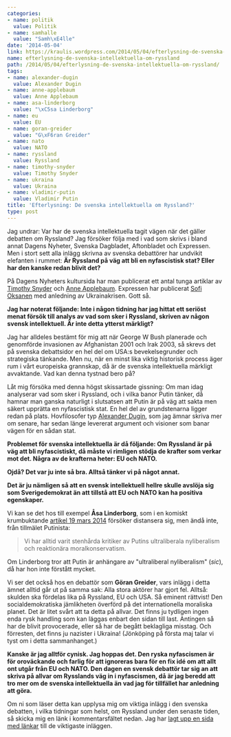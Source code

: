 ```yaml
---
categories:
- name: politik
  value: Politik
- name: samhalle
  value: "Samh\xE4lle"
date: '2014-05-04'
link: https://kraulis.wordpress.com/2014/05/04/efterlysning-de-svenska-intellektuella-om-ryssland/
name: efterlysning-de-svenska-intellektuella-om-ryssland
path: /2014/05/04/efterlysning-de-svenska-intellektuella-om-ryssland/
tags:
- name: alexander-dugin
  value: Alexander Dugin
- name: anne-applebaum
  value: Anne Applebaum
- name: asa-linderborg
  value: "\xC5sa Linderborg"
- name: eu
  value: EU
- name: goran-greider
  value: "G\xF6ran Greider"
- name: nato
  value: NATO
- name: ryssland
  value: Ryssland
- name: timothy-snyder
  value: Timothy Snyder
- name: ukraina
  value: Ukraina
- name: vladimir-putin
  value: Vladimir Putin
title: 'Efterlysning: De svenska intellektuella om Ryssland?'
type: post
---
```

Jag undrar: Var har de svenska intellektuella tagit vägen när det gäller debatten om Ryssland? Jag försöker följa med i vad som skrivs i bland annat Dagens Nyheter, Svenska Dagbladet, Aftonbladet och Expressen. Men i stort sett alla inlägg skrivna av svenska debattörer har undvikit elefanten i rummet: **Är Ryssland på väg att bli en nyfascistisk stat? Eller har den kanske redan blivit det?**

På Dagens Nyheters kultursida har man publicerat ett antal tunga artiklar av [Timothy Snyder](http://www.dn.se/kultur-noje/kulturdebatt/nar-propagandans-dimridaer-banade-vag-for-kriget/) och [Anne Applebaum](http://www.dn.se/kultur-noje/kulturdebatt/svarvunna-slaget-om-sanningen/). Expressen har publicerat [Sofi Oksanen](http://www.expressen.se/kultur/toppnyheter-/svik-oss-inte-igen/) med anledning av Ukrainakrisen. Gott så.

**Jag har noterat följande: Inte i någon tidning har jag hittat ett seriöst menat försök till analys av vad som sker i Ryssland, skriven av någon svensk intellektuell. Är inte detta ytterst märkligt?**

Jag har alldeles bestämt för mig att när George W Bush planerade och genomförde invasionen av Afghanistan 2001 och Irak 2003, så skrevs det på svenska debattsidor en hel del om USA:s bevekelsegrunder och strategiska tänkande. Men nu, när en minst lika viktig historisk process äger rum i vårt europeiska grannskap, då är de svenska intellektuella märkligt avvaktande. Vad kan denna tystnad bero på?

Låt mig försöka med denna högst skissartade gissning: Om man idag analyserar vad som sker i Ryssland, och i vilka banor Putin tänker, då hamnar man ganska naturligt i slutsatsen att Putin är på väg att sakta men säkert upprätta en nyfascistisk stat. En hel del av grundstenarna ligger redan på plats. Hovfilosofer typ [Alexander Dugin](http://en.wikipedia.org/wiki/Aleksandr_Dugin), som jag ämnar skriva mer om senare, har sedan länge levererat argument och visioner som banar vägen för en sådan stat.

**Problemet för svenska intellektuella är då följande: Om Ryssland är på väg att bli nyfascistiskt, då måste vi rimligen stödja de krafter som verkar mot det. Några av de krafterna heter: EU och NATO.**

**Ojdå? Det var ju inte så bra. Alltså tänker vi på något annat.**

**Det är ju nämligen så att en svensk intellektuell hellre skulle avslöja sig som Sverigedemokrat än att tillstå att EU och NATO kan ha positiva egenskaper.**

Vi kan se det hos till exempel **Åsa Linderborg**, som i en komiskt krumbuktande [artikel 19 mars 2014](http://www.aftonbladet.se/kultur/kronikorer/linderborg/article18571565.ab) försöker distansera sig, men ändå inte, från tillmälet Putinista:

> Vi har alltid varit stenhårda kritiker av Putins ultraliberala nyliberalism och reaktionära moralkonservatism.

Om Linderborg tror att Putin är anhängare av "ultraliberal nyliberalism" (*sic*), då har hon inte förstått mycket.

Vi ser det också hos en debattör som **Göran Greider**, vars inlägg i detta ämnet alltid går ut på samma sak: Alla stora aktörer har gjort fel. Alltså: skulden ska fördelas lika på Ryssland, EU och USA. Så eminent rättvist! Den socialdemokratiska jämlikheten överförd på det internationella moraliska planet. Det är litet svårt att ta detta på allvar. Det finns ju tydligen ingen enda rysk handling som kan läggas enbart den sidan till last. Antingen så har de blivit provocerade, eller så har de begått beklagliga misstag. Och förresten, det finns ju nazister i Ukraina! (Jönköping på första maj talar vi tyst om i detta sammanhanget.)

**Kanske är jag alltför cynisk. Jag hoppas det. Den ryska nyfascismen är för oroväckande och farlig för att ignoreras bara för en fix idé om att allt ont utgår från EU och NATO. Den dagen en svensk debattör tar sig an att skriva på allvar om Rysslands väg in i nyfascismen, då är jag beredd att tro mer om de svenska intellektuella än vad jag för tillfället har anledning att göra.**

Om ni som läser detta kan upplysa mig om viktiga inlägg i den svenska debatten, i vilka tidningar som helst, om Ryssland under den senaste tiden, så skicka mig en länk i kommentarsfältet nedan. Jag har [lagt upp en sida med länkar](/svenska-debatten-om-ryssland/) till de viktigaste inläggen.

